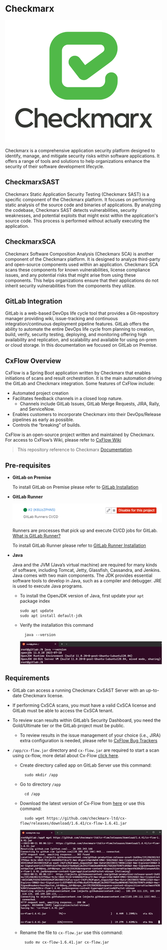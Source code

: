 # Checkmarx

![CxLogo](img/CxLogo.png?raw=true)

Checkmarx is a comprehensive application security platform designed to identify, manage, and mitigate security risks within software applications. It offers a range of tools and solutions to help organizations enhance the security of their software development lifecycle.

## CheckmarxSAST

Checkmarx Static Application Security Testing (Checkmarx SAST) is a specific component of the Checkmarx platform. It focuses on performing static analysis of the source code and binaries of applications. By analyzing the codebase, Checkmarx SAST detects vulnerabilities, security weaknesses, and potential exploits that might exist within the application's source code. This process is performed without actually executing the application.

## CheckmarxSCA

Checkmarx Software Composition Analysis (Checkmarx SCA) is another component of the Checkmarx platform. It is designed to analyze third-party and open-source components used within an application. Checkmarx SCA scans these components for known vulnerabilities, license compliance issues, and any potential risks that might arise from using these components. This helps organizations ensure that their applications do not inherit security vulnerabilities from the components they utilize.

## GitLab Integration

GitLab is a web-based DevOps life cycle tool that provides a Git-repository manager providing wiki, issue-tracking and continuous integration/continuous deployment pipeline features. GitLab offers the ability to automate the entire DevOps life cycle from planning to creation, build, verify, security testing, deploying, and monitoring offering high availability and replication, and scalability and available for using on-prem or cloud storage. In this documentation we focused on GitLab on Premise.

## CxFlow Overview

CxFlow is a Spring Boot application written by Checkmarx that enables initiations of scans and result orchestration. It is the main automation driving the GitLab and Checkmarx integration. Some features of CxFlow include:

- Automated project creation
- Facilitates feedback channels in a closed loop nature.
    - Channels include GitLab Issues, GitLab Merge Requests, JIRA, Rally, and ServiceNow.
 - Enables customers to incorporate Checkmarx into their DevOps/Release pipelines as early as possible.
- Controls the “breaking” of builds.

CxFlow is an open-source project written and maintained by Checkmarx. For access to CxFlow’s Wiki, please refer to [CxFlow Wiki](https://github.com/checkmarx-ltd/cx-flow/wiki)

> This repository reference to Checkmarx [Documentation](https://checkmarx.com/resource/documents/en/34965-8218-gitlab-integration.html).

## Pre-requisites
- __GitLab on Premise__

    To install GitLab on Premise please refer to [GitLab Installation](https://about.gitlab.com/install/)

- __GitLab Runner__

    ![GitLabRunner](img/gitlab-runner.png?raw=true)

    Runners are processes that pick up and execute CI/CD jobs for GitLab. [What is GitLab Runner?](https://docs.gitlab.com/runner/)

    To install GitLab Runner please refer to [GitLab Runner Installation](https://docs.gitlab.com/runner/install/)

- __Java__

    Java and the JVM (Java’s virtual machine) are required for many kinds of software, including Tomcat, Jetty, Glassfish, Cassandra, and Jenkins. Java comes with two main components. The JDK provides essential software tools to develop in Java, such as a compiler and debugger. JRE is used to execute Java programs.

    - To install the OpenJDK version of Java, first update your `apt` package index

        ```
        sudo apt update
        sudo apt install default-jdk
        ```
    - Verify the installation this command
    
            java --version
            
        ![JavaVersion](img/java-v.png?raw=true)

## Requirements
- GitLab can access a running Checkmarx CxSAST Server with an up-to-date Checkmarx license.
- If performing CxSCA scans, you must have a valid CxSCA license and GitLab must be able to access the CxSCA tenant.
- To review scan results within GitLab’s Security Dashboard, you need the Gold/Ultimate tier or the GitLab project must be public.
    - To review results in the issue management of your choice (i.e., JIRA) extra configuration is needed, please refer to [CxFlow Bug Trackers](https://github.com/checkmarx-ltd/cx-flow/wiki/Bug-Trackers-and-Feedback-Channels)
- `/app/cx-flow.jar` directory and `cx-flow.jar` are required to start a scan using cx-flow, more detail about Cx-Flow [click here](https://github.com/checkmarx-ltd/cx-flow).
    
    - Create directory called app on GitLab Server use this command:
        
            sudo mkdir /app

    - Go to directory `/app`
            
            cd /app

    - Download the latest version of Cx-Flow from [here](https://github.com/checkmarx-ltd/cx-flow/releases) or use this command:
        
            sudo wget https://github.com/checkmarx-ltd/cx-flow/releases/download/1.6.41/cx-flow-1.6.41.jar

        ![CxFlowDownload](img/wget-cx-flow.png?raw=true)

    - Rename the file to `cx-flow.jar` use this command:
        
            sudo mv cx-flow-1.6.41.jar cx-flow.jar